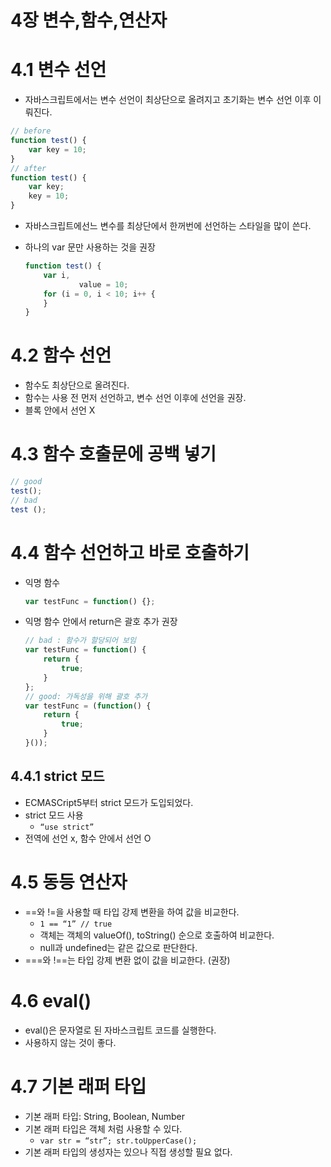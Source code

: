 # 4장 변수,함수,연산자

# 4.1 변수 선언

- 자바스크립트에서는 변수 선언이 최상단으로 올려지고 초기화는 변수 선언 이후 이뤄진다.

```jsx
// before
function test() {
	var key = 10; 
}
// after
function test() {
	var key;
	key = 10;
}
```

- 자바스크립트에선느 변수를 최상단에서 한꺼번에 선언하는 스타일을 많이 쓴다.
- 하나의 var 문만 사용하는 것을 권장
    
    ```jsx
    function test() {
    	var i, 
    			value = 10;
    	for (i = 0, i < 10; i++ {
    	}
    }
    ```
    

# 4.2 함수 선언

- 함수도 최상단으로 올려진다.
- 함수는 사용 전 먼저 선언하고, 변수 선언 이후에 선언을 권장.
- 블록 안에서 선언 X

# 4.3 함수 호출문에 공백 넣기

```jsx
// good
test();
// bad
test ();
```

# 4.4 함수 선언하고 바로 호출하기

- 익명 함수
    
    ```jsx
    var testFunc = function() {};
    ```
    
- 익명 함수 안에서 return은 괄호 추가 권장
    
    ```jsx
    // bad : 함수가 할당되어 보임
    var testFunc = function() {
    	return {
    		true;
    	}
    };
    // good: 가독성을 위해 괄호 추가
    var testFunc = (function() {
    	return {
    		true;
    	}
    }());
    ```
    

## 4.4.1 strict 모드

- ECMASCript5부터 strict 모드가 도입되었다.
- strict 모드 사용
    - `“use strict”`
- 전역에 선언 x, 함수 안에서 선언 O

# 4.5 동등 연산자

- ==와 !=을 사용할 때 타입 강제 변환을 하여 값을 비교한다.
    - `1 == “1” // true`
    - 객체는 객체의 valueOf(), toString() 순으로 호출하여 비교한다.
    - null과 undefined는 같은 값으로 판단한다.
- ===와 !==는 타입 강제 변환 없이 값을 비교한다. (권장)

# 4.6 eval()

- eval()은 문자열로 된 자바스크립트 코드를 실행한다.
- 사용하지 않는 것이 좋다.

# 4.7 기본 래퍼 타입

- 기본 래퍼 타입: String, Boolean, Number
- 기본 래퍼 타입은 객체 처럼 사용할 수 있다.
    - `var str = “str”; str.toUpperCase();`
- 기본 래퍼 타입의 생성자는 있으나 직접 생성할 필요 없다.
